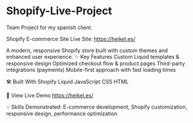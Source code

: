 # Shopify-Live-Project

Team Project for my spanish client.

Shopify E-commerce Site
Live Site: https://heikel.es/ 

A modern, responsive Shopify store built with custom themes and enhanced user experience.
✨ Key Features
Custom Liquid templates & responsive design
Optimized checkout flow & product pages
Third-party integrations (payments)
Mobile-first approach with fast loading times

🛠️ Built With
Shopify Liquid JavaScript CSS HTML

🚀 View Live Demo
 https://heikel.es/ 
 
💡 Skills Demonstrated: E-commerce development, Shopify customization, responsive design, performance optimization
